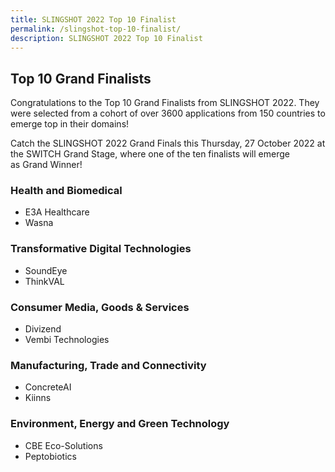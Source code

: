 ```yaml
---
title: SLINGSHOT 2022 Top 10 Finalist
permalink: /slingshot-top-10-finalist/
description: SLINGSHOT 2022 Top 10 Finalist
---
```

## **Top 10 Grand Finalists**
Congratulations to the Top 10 Grand Finalists from SLINGSHOT 2022. They were selected from a cohort of over 3600 applications from 150 countries to emerge top in their domains!

Catch the SLINGSHOT 2022 Grand Finals this Thursday, 27 October 2022 at the SWITCH Grand Stage, where one of the ten finalists will emerge as Grand Winner!

### **Health and Biomedical**
* E3A Healthcare 
* Wasna 

### **Transformative Digital Technologies**
* SoundEye 
* ThinkVAL 

### **Consumer Media, Goods & Services**
* Divizend 
* Vembi Technologies 

### **Manufacturing, Trade and Connectivity**
* ConcreteAI 
* Kiinns 


### **Environment, Energy and Green Technology**
* CBE Eco-Solutions 
* Peptobiotics